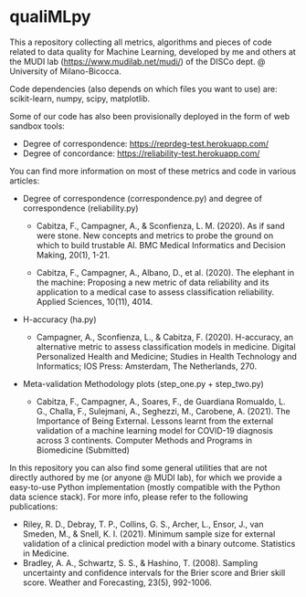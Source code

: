 # qualiMLpy
This a repository collecting all metrics, algorithms and pieces of code related to data quality
for Machine Learning, developed by me and others at the MUDI lab (https://www.mudilab.net/mudi/) of
the DISCo dept. @ University of Milano-Bicocca.

Code dependencies (also depends on which files you want to use) are: scikit-learn, numpy, scipy, matplotlib.

Some of our code has also been provisionally deployed in the form of web sandbox tools:

- Degree of correspondence: https://reprdeg-test.herokuapp.com/
- Degree of concordance: https://reliability-test.herokuapp.com/

You can find more information on most of these metrics and code in various articles:

* Degree of correspondence (correspondence.py) and degree of correspondence (reliability.py)

    * Cabitza, F., Campagner, A., & Sconfienza, L. M. (2020). As if sand were stone. New concepts and metrics to probe the ground on which to build trustable AI. BMC Medical Informatics and Decision Making, 20(1), 1-21.

    * Cabitza, F., Campagner, A., Albano, D., et al. (2020). The elephant in the machine: Proposing a new metric of data reliability and its application to a medical case to assess classification reliability. Applied Sciences, 10(11), 4014.

* H-accuracy (ha.py)

    * Campagner, A., Sconfienza, L., & Cabitza, F. (2020). H-accuracy, an alternative metric to assess classification models in medicine. Digital Personalized Health and Medicine; Studies in Health Technology and Informatics; IOS Press: Amsterdam, The Netherlands, 270.

* Meta-validation Methodology plots (step_one.py + step_two.py)

    * Cabitza, F., Campagner, A., Soares, F., de Guardiana Romualdo, L. G., Challa, F., Sulejmani, A., Seghezzi, M., Carobene, A. (2021). The Importance of Being External. Lessons learnt from the external validation of a machine learning model for COVID-19 diagnosis across 3 continents. Computer Methods and Programs in Biomedicine (Submitted)

In this repository you can also find some general utilities that are not directly authored by me (or anyone @ MUDI lab), for which we
provide a easy-to-use Python implementation (mostly compatible with the Python data science stack). For more info, please refer to the
following publications:

* Riley, R. D., Debray, T. P., Collins, G. S., Archer, L., Ensor, J., van Smeden, M., & Snell, K. I. (2021). Minimum sample size for external validation of a clinical prediction model with a binary outcome. Statistics in Medicine.
* Bradley, A. A., Schwartz, S. S., & Hashino, T. (2008). Sampling uncertainty and confidence intervals for the Brier score and Brier skill score. Weather and Forecasting, 23(5), 992-1006.

